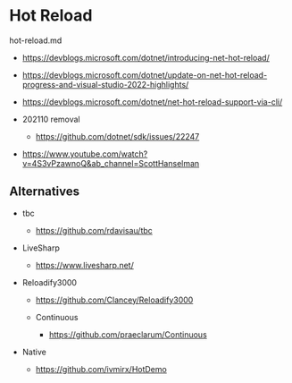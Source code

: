 # Hot Reload

hot-reload.md

*   https://devblogs.microsoft.com/dotnet/introducing-net-hot-reload/

*   https://devblogs.microsoft.com/dotnet/update-on-net-hot-reload-progress-and-visual-studio-2022-highlights/

*   https://devblogs.microsoft.com/dotnet/net-hot-reload-support-via-cli/

*   202110 removal

    *   https://github.com/dotnet/sdk/issues/22247

*   https://www.youtube.com/watch?v=4S3vPzawnoQ&ab_channel=ScottHanselman

## Alternatives

*   tbc

    *   https://github.com/rdavisau/tbc

*   LiveSharp

    *   https://www.livesharp.net/

*   Reloadify3000

    *   https://github.com/Clancey/Reloadify3000

    *   Continuous

        *   https://github.com/praeclarum/Continuous

*   Native

    *   https://github.com/ivmirx/HotDemo

